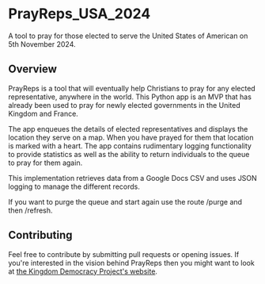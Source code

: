 # PrayReps_USA_2024

A tool to pray for those elected to serve the United States of American on 5th November 2024.

## Overview
PrayReps is a tool that will eventually help Christians to pray for any elected representative, anywhere in the world. This Python app is an MVP that has already been used to pray for newly elected governments in the United Kingdom and France. 

The app enqueues the details of elected representatives and displays the location they serve on a map. When you have prayed for them that location is marked with a heart. The app contains rudimentary logging functionality to provide statistics as well as the ability to return individuals to the queue to pray for them again.

This implementation retrieves data from a Google Docs CSV and uses JSON logging to manage the different records.

If you want to purge the queue and start again use the route /purge and then /refresh.

## Contributing
Feel free to contribute by submitting pull requests or opening issues. If you're interested in the vision behind PrayReps then you might want to look at [the Kingdom Democracy Project's website](https://kingdomdemocracy.global/).